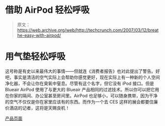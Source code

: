 # 借助 AirPod  轻松呼吸

> 原文：<https://web.archive.org/web/http://techcrunch.com/2007/03/12/breathe-easy-with-airpod/>

# 用气垫轻松呼吸

这号称是有史以来最伟大的事情——但就连《消费者报告》也对此提出了警告。好吧，事实是清洁的空气实际上会帮助你感觉更好，现在实际上有一种新的个人空间净化器，不会让你在臭氧中窒息。尽管有这个名字，但它没有 iPod 接口。但是 Blueair AirPod 使用了与更大的 Blueair 产品相同的过滤技术。所以你可以把它用在你家的隔间、办公室甚至房间里。AirPod 也足够小，可以随身携带，因为干净的空气不仅仅是你在家里应该有的东西。而作为一个去 CES 这样的展会都要住廉价酒店的记者，这将是天赐良机！

[产品页面](https://web.archive.org/web/20130628191130/http://www.blueair.com/)